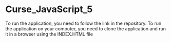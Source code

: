 # Curse_JavaScript_5
To run the application, you need to follow the link in the repository. 
To run the application on your computer, you need to clone the application and run it in a browser using the INDEX.HTML file
